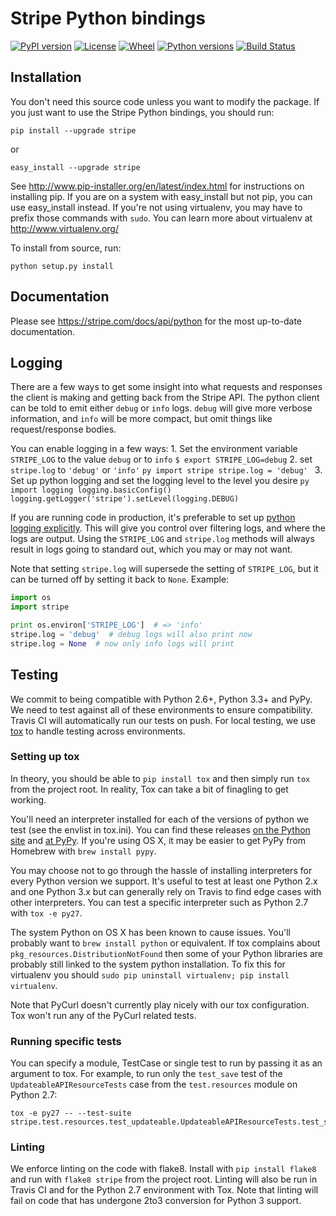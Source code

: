# Stripe Python bindings

[![PyPI version](https://img.shields.io/pypi/v/stripe.svg)](https://pypi.python.org/pypi/stripe)
[![License](https://img.shields.io/pypi/l/stripe.svg)](https://pypi.python.org/pypi/stripe)
[![Wheel](https://img.shields.io/pypi/wheel/stripe.svg)](https://pypi.python.org/pypi/stripe)
[![Python versions](https://img.shields.io/pypi/pyversions/stripe.svg)](https://pypi.python.org/pypi/stripe)
[![Build Status](https://travis-ci.org/stripe/stripe-python.svg?branch=master)](https://travis-ci.org/stripe/stripe-python)

## Installation

You don't need this source code unless you want to modify the
package. If you just want to use the Stripe Python bindings, you
should run:

    pip install --upgrade stripe

or

    easy_install --upgrade stripe

See http://www.pip-installer.org/en/latest/index.html for instructions
on installing pip. If you are on a system with easy_install but not
pip, you can use easy_install instead. If you're not using virtualenv,
you may have to prefix those commands with `sudo`. You can learn more
about virtualenv at http://www.virtualenv.org/

To install from source, run:

    python setup.py install

## Documentation

Please see https://stripe.com/docs/api/python for the most up-to-date documentation.

## Logging

There are a few ways to get some insight into what requests and responses the client is making and getting back from the Stripe API.
The python client can be told to emit either `debug` or `info` logs.
`debug` will give more verbose information, and `info` will be more compact, but omit things like request/response bodies.

You can enable logging in a few ways:
    1. Set the environment variable `STRIPE_LOG` to the value `debug` or to `info`
       ```
       $ export STRIPE_LOG=debug
       ```
    2. set `stripe.log` to `'debug'` or `'info'`
       ```py
       import stripe
       stripe.log = 'debug'
       ```
    3. Set up python logging and set the logging level to the level you desire
       ```py
       import logging
       logging.basicConfig()
       logging.getLogger('stripe').setLevel(logging.DEBUG)
       ```

If you are running code in production, it's preferable to set up [python logging explicitly](https://docs.python.org/2/library/logging.html). This will give you control over filtering logs, and where the logs are output. Using the `STRIPE_LOG` and `stripe.log` methods will always result in logs going to standard out, which you may or may not want.

Note that setting `stripe.log` will supersede the setting of `STRIPE_LOG`, but it can be turned off by setting it back to `None`. Example:

```py
import os
import stripe

print os.environ['STRIPE_LOG']  # => 'info'
stripe.log = 'debug'  # debug logs will also print now
stripe.log = None  # now only info logs will print
```

## Testing

We commit to being compatible with Python 2.6+, Python 3.3+ and PyPy.  We need to test against all of these environments to ensure compatibility.  Travis CI will automatically run our tests on push.  For local testing, we use [tox](http://tox.readthedocs.org/) to handle testing across environments.

### Setting up tox

In theory, you should be able to `pip install tox` and then simply run `tox` from the project root. In reality, Tox can take a bit of finagling to get working.

You'll need an interpreter installed for each of the versions of python we test (see the envlist in tox.ini).  You can find these releases [on the Python site](https://www.python.org/download/releases) and [at PyPy](http://pypy.org/download.html#installing).  If you're using OS X, it may be easier to get PyPy from Homebrew with `brew install pypy`.

You may choose not to go through the hassle of installing interpreters for every Python version we support.  It's useful to test at least one Python 2.x and one Python 3.x but can generally rely on Travis to find edge cases with other interpreters.  You can test a specific interpreter such as Python 2.7 with `tox -e py27`.

The system Python on OS X has been known to cause issues. You'll probably want to `brew install python` or equivalent.  If tox complains about `pkg_resources.DistributionNotFound` then some of your Python libraries are probably still linked to the system python installation.  To fix this for virtualenv you should `sudo pip uninstall virtualenv; pip install virtualenv`.

Note that PyCurl doesn't currently play nicely with our tox configuration.  Tox won't run any of the PyCurl related tests.

### Running specific tests

You can specify a module, TestCase or single test to run by passing it as an argument to tox.  For example, to run only the `test_save` test of the `UpdateableAPIResourceTests` case from the `test.resources` module on Python 2.7:

    tox -e py27 -- --test-suite stripe.test.resources.test_updateable.UpdateableAPIResourceTests.test_save

### Linting

We enforce linting on the code with flake8.  Install with `pip install flake8` and run with `flake8 stripe` from the project root.  Linting will also be run in Travis CI and for the Python 2.7 environment with Tox.  Note that linting will fail on code that has undergone 2to3 conversion for Python 3 support.
